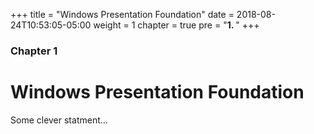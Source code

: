 +++
title = "Windows Presentation Foundation"
date = 2018-08-24T10:53:05-05:00
weight = 1
chapter = true
pre = "<b>1. </b>"
+++

### Chapter 1

# Windows Presentation Foundation

Some clever statment...